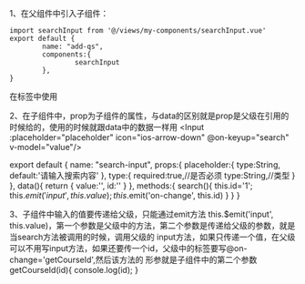 1、在父组件中引入子组件：

	import searchInput from '@/views/my-components/searchInput.vue'
	export default {
			name: "add-qs",
			components:{
					searchInput
			},
	}
	
在标签中使用
<searchInput placeholder="请输入课程关键词进行检索" type='name' v-model="courseName">
</searchInput>

2、在子组件中，prop为子组件的属性，与data的区别就是prop是父级在引用的时候给的，使用的时候就跟data中的数据一样用
<Input :placeholder="placeholder" icon="ios-arrow-down" @on-keyup="search" v-model="value"/>

export default {
    name: "search-input",
    props:{
        placeholder:{
            type:String,
            default:'请输入搜索内容'
        },
        type:{
            required:true,//是否必须
            type:String,//类型
        }
    },
    data(){
        return {
             value:'',
             id:''
        }
    },
    methods:{
        search(){
             this.id='1';
             this.$emit('input', this.value);
             this.$emit('on-change', this.id)
        }
    }
}

3、子组件中输入的值要传递给父级，只能通过emit方法
this.$emit('input', this.value)，第一个参数是父级中的方法，第二个参数是传递给父级的参数，就是当search方法被调用的时候，调用父级的
input方法，如果只传递一个值，在父级可以不用写input方法，如果还要传一个id，父级中的标签要写@on-change='getCourseId',然后该方法的
形参就是子组件中的第二个参数
getCourseId(id){
     console.log(id);
}
